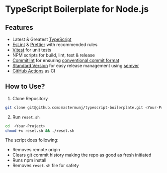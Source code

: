 # TypeScript Boilerplate for Node.js

## Features
* Latest & Greatest [TypeScript](https://github.com/Microsoft/TypeScript)
* [EsLint](https://github.com/eslint/eslint) & [Prettier](https://github.com/prettier/prettier) with recommended rules
* [Vitest](https://github.com/vitest-dev/vitest) for unit tests
* NPM scripts for build, lint, test & release
* [Commitlint](https://github.com/conventional-changelog/commitlint/) for ensuring [conventional commit format](https://www.conventionalcommits.org/)
* [Standard Version](https://github.com/conventional-changelog/standard-version) for easy release management using [semver](https://github.com/semver/semver)
* [GitHub Actions](https://github.com/features/actions) as CI

## How to Use?

1. Clone Repository
```sh
git clone git@github.com:mastermunj/typescript-boilerplate.git <Your-Project>
```

2. Run `reset.sh`
```sh
cd  <Your-Project>
chmod +x reset.sh && ./reset.sh
```

The script does following:
* Removes remote origin
* Clears git commit history making the repo as good as fresh initiated
* Runs npm install
* Removes `reset.sh` file for safety
